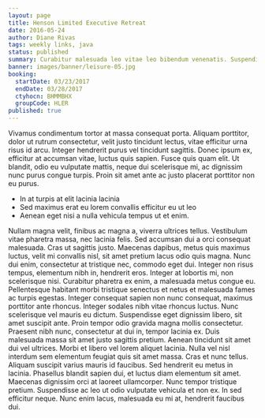 ```yaml
---
layout: page
title: Henson Limited Executive Retreat
date: 2016-05-24
author: Diane Rivas
tags: weekly links, java
status: published
summary: Curabitur malesuada leo vitae leo bibendum venenatis. Suspendisse eget eros.
banner: images/banner/leisure-05.jpg
booking:
  startDate: 03/23/2017
  endDate: 03/28/2017
  ctyhocn: BHMMBHX
  groupCode: HLER
published: true
---
```

Vivamus condimentum tortor at massa consequat porta. Aliquam porttitor, dolor ut rutrum consectetur, velit justo tincidunt lectus, vitae efficitur urna risus id arcu. Integer hendrerit purus vel tincidunt sagittis. Donec ipsum ex, efficitur at accumsan vitae, luctus quis sapien. Fusce quis quam elit. Ut blandit, odio eu vulputate mattis, neque dui scelerisque mi, ac dignissim nunc purus congue turpis. Proin sit amet ante ac justo placerat porttitor non eu purus.

* In at turpis at elit lacinia lacinia
* Sed maximus erat eu lorem convallis efficitur eu ut leo
* Aenean eget nisi a nulla vehicula tempus ut et enim.

Nullam magna velit, finibus ac magna a, viverra ultrices tellus. Vestibulum vitae pharetra massa, nec lacinia felis. Sed accumsan dui a orci consequat malesuada. Cras ut sagittis justo. Maecenas dapibus, metus quis maximus luctus, velit mi convallis nisl, sit amet pretium lacus odio quis magna. Nunc dui enim, consectetur at tristique nec, commodo eget dui. Integer non risus tempus, elementum nibh in, hendrerit eros. Integer at lobortis mi, non scelerisque nisi. Curabitur pharetra ex enim, a malesuada metus congue eu. Pellentesque habitant morbi tristique senectus et netus et malesuada fames ac turpis egestas. Integer consequat sapien non nunc consequat, maximus porttitor ante rhoncus. Integer sodales nibh vitae rhoncus luctus. Nunc scelerisque vel mauris eu dictum. Suspendisse eget dignissim libero, sit amet suscipit ante.
Proin tempor odio gravida magna mollis consectetur. Praesent nibh nunc, consectetur at dui in, tempor lacinia ex. Duis malesuada massa sit amet justo sagittis pretium. Aenean tincidunt sit amet dui vel ultrices. Morbi et libero vel lorem aliquet lacinia. Nulla vel nisl interdum sem elementum feugiat quis sit amet massa. Cras et nunc tellus. Aliquam suscipit varius mauris id faucibus. Sed hendrerit eu metus in lacinia. Phasellus blandit sapien dui, et luctus diam elementum sit amet. Maecenas dignissim orci at laoreet ullamcorper. Nunc tempor tristique pretium. Suspendisse ac leo ut odio vulputate vehicula et non ex. In sed efficitur neque. Nunc enim lacus, malesuada eu mi at, hendrerit faucibus dui.
